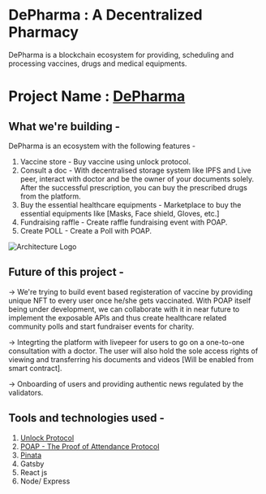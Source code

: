 # DePharma : A Decentralized Pharmacy
DePharma is a blockchain ecosystem for providing, scheduling and processing vaccines, drugs and medical equipments.


# Project Name  : [DePharma](https://depharma.gatsbyjs.io)

## What we're building - 

DePharma is an ecosystem with the following features -

1. Vaccine store - Buy vaccine using unlock protocol.
2. Consult a doc - With decentralised storage system like IPFS and Live peer, interact with doctor and be the owner of your documents solely. After the successful prescription, you can buy the prescribed drugs from the platform.
3. Buy the essential healthcare equipments - Marketplace to buy the essential equipments like  [Masks, Face shield, Gloves, etc.]
4. Fundraising raffle - Create raffle fundraising event with POAP.
5. Create POLL - Create a Poll with POAP.

![Architecture Logo](./Images/architect.png)

## Future of this project - 

-> We're trying to build event based registeration of vaccine by providing unique NFT to every user once he/she gets vaccinated. With POAP itself being under development, we can collaborate with it in near future to implement the exposable APIs and thus create healthcare related community polls and start fundraiser events for charity.

-> Integrting the platform with livepeer for users to go on a one-to-one consultation with a doctor. The user will also hold the sole access rights of viewing and transferring his documents and videos [Will be enabled from smart contract].

-> Onboarding of users and providing authentic news regulated by the validators.


## Tools and technologies used - 

1. [Unlock Protocol](https://unlock-protocol.com/)
2. [POAP - The Proof of Attendance Protocol](https://www.poap.xyz/)
3. [Pinata](https://pinata.cloud/)
4. Gatsby
5. React js
6. Node/ Express
